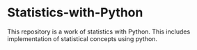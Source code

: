 # Statistics-with-Python
This repository is a work of statistics with Python. This includes implementation of statistical concepts using python.
